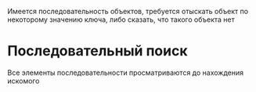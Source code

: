 Имеется последовательность объектов, требуется отыскать объект по некоторому значению ключа, либо сказать, что такого объекта нет
# Последовательный поиск
Все элементы последовательности просматриваются до нахождения искомого